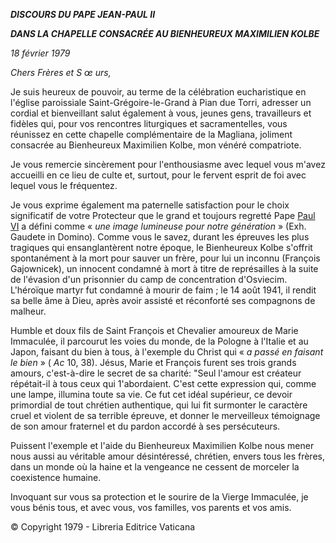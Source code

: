 ***DISCOURS DU PAPE JEAN-PAUL II***

***DANS LA CHAPELLE CONSACRÉE AU BIENHEUREUX MAXIMILIEN KOLBE***

*18 février 1979*

*Chers Frères et S* *œ* *urs,*

Je suis heureux de pouvoir, au terme de la célébration eucharistique en l'église paroissiale Saint-Grégoire-le-Grand à Pian due Torri, adresser un cordial et bienveillant salut également à vous, jeunes gens, travailleurs et fidèles qui, pour vos rencontres liturgiques et sacramentelles, vous réunissez en cette chapelle complémentaire de la Magliana, joliment consacrée au Bienheureux Maximilien Kolbe, mon vénéré compatriote.

Je vous remercie sincèrement pour l'enthousiasme avec lequel vous m'avez accueilli en ce lieu de culte et, surtout, pour le fervent esprit de foi avec lequel vous le fréquentez.

Je vous exprime également ma paternelle satisfaction pour le choix significatif de votre Protecteur que le grand et toujours regretté Pape [Paul VI](http://www.vatican.va/holy_father/paul_vi/index_fr.htm) a défini comme « *une image lumineuse pour notre génération* » (Exh. Gaudete in Domino). Comme vous le savez, durant les épreuves les plus tragiques qui ensanglantèrent notre époque, le Bienheureux Kolbe s'offrit spontanément à la mort pour sauver un frère, pour lui un inconnu (François Gajownicek), un innocent condamné à mort à titre de représailles à la suite de l'évasion d'un prisonnier du camp de concentration d'Osviecim. L'héroïque martyr fut condamné à mourir de faim ; le 14 août 1941, il rendit sa belle âme à Dieu, après avoir assisté et réconforté ses compagnons de malheur.

Humble et doux fils de Saint François et Chevalier amoureux de Marie Immaculée, il parcourut les voies du monde, de la Pologne à l'Italie et au Japon, faisant du bien à tous, à l'exemple du Christ qui « *a passé en faisant le bien* » ( *Ac* 10, 38). Jésus, Marie et François furent ses trois grands amours, c'est-à-dire le secret de sa charité: "Seul l'amour est créateur répétait-il à tous ceux qui 1'abordaient. C'est cette expression qui, comme une lampe, illumina toute sa vie. Ce fut cet idéal supérieur, ce devoir primordial de tout chrétien authentique, qui lui fit surmonter le caractère cruel et violent de sa terrible épreuve, et donner le merveilleux témoignage de son amour fraternel et du pardon accordé à ses persécuteurs.

Puissent l'exemple et l'aide du Bienheureux Maximilien Kolbe nous mener nous aussi au véritable amour désintéressé, chrétien, envers tous les frères, dans un monde où la haine et la vengeance ne cessent de morceler la coexistence humaine.

Invoquant sur vous sa protection et le sourire de la Vierge Immaculée, je vous bénis tous, et avec vous, vos familles, vos parents et vos amis.

© Copyright 1979 - Libreria Editrice Vaticana